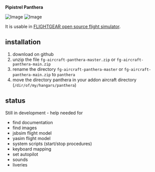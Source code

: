 **Pipistrel Panthera**

![Image](https://i.imgur.com/vl9THan.jpg)
![Image](https://i.imgur.com/vXav1vs.jpg)

It is usable in [FLIGHTGEAR open source flight simulator](http://www.flightgear.org).


## installation

1. download on github
2. unzip the file `fg-aircraft-panthera-master.zip` or `fg-aircraft-panthera-main.zip`
3. rename the directory `fg-aircraft-panthera-master` or `fg-aircraft-panthera-main.zip` to `panthera`
4. move the directory panthera in your addon aircraft directory (`/dir/of/my/hangars/panthera`)


## status

Still in development - help needed for

- find documentation
- find images
- jsbsim flight model
- yasim flight model
- system scripts (start/stop procedures)
- keyboard mapping
- set autopilot
- sounds
- liveries




